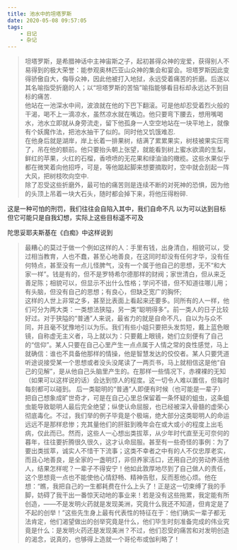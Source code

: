 ```yaml
---
title: 池水中的坦塔罗斯
date: 2020-05-08 09:57:05
tags:
    - 日记
    - 杂记
---
```

>坦塔罗斯，是希腊神话中主神宙斯之子，起初甚得众神的宠爱，获得别人不易得到的极大荣誉：能参观奥林匹亚山众神的集会和宴会。坦塔罗斯因此变得骄傲自大，侮辱众神，因此他被打入地狱，永远受着痛苦的折磨。后遂以其名喻指受折磨的人；以“坦塔罗斯的苦恼”喻指能够看目标却永远达不到目标的痛苦.  
他站在一池深水中间，波浪就在他的下巴下翻滚。可是他却忍受着烈火般的干渴，喝不上一滴凉水，虽然凉水就在嘴边。他只要弯下腰去，想用嘴喝水，池水立即就从身旁流走，留下他孤身一人空空地站在一块平地上，就像有个妖魔作法，把池水抽干了似的。同时他又饥饿难忍.  
在他身后就是湖岸，岸上长着一排果树，结满了累累果实，树枝被果实压弯了，吊在他的额前。他只要抬头朝上张望，就能看到树上蜜水欲滴的生梨，鲜红的苹果，火红的石榴，香喷喷的无花果和绿油油的橄榄。这些水果似乎都在微笑着向他招呼，可是，等他踮起脚来想要摘取时，空中就会刮起一阵大风，把树枝吹向空中.  
除了忍受这些折磨外，最可怕的痛苦则是连续不断的对死神的恐惧，因为他的头顶上吊着一块大石头，随时都会掉下来，将他压得粉碎.

这是一种可怕的刑罚，我们往往会自陷入其中，我们自命不凡 以为可以达到目标 但它可能只是自我幻想，实际上这些目标遥不可及

陀思妥耶夫斯基在《白痴》中这样说到  
>最糟心的莫过于做一个例如这样的人：手里有钱，出身清白，相貌可以，受过相当教育，人也不蠢，甚至心地善良，在这同时却没有任何才华，没有任何特点，甚至没有一点儿怪脾气，没有一个属于他自己的思想，无不“和大家一样”。钱是有的，但不是罗特希尔德那样的财阀；家世清白，但从来乏善足陈；相貌可以，但显示不出什么性格；学问不错，但不知道往哪儿用；有头脑，但没有自己的思想；有良心，但缺乏宽广的胸怀;  
这样的人世上非常之多，甚至比表面上看起来还要多。同所有的人一样，他们可分为两大类：一类想法狭隘，另一类“聪明得多”。前一类人的日子比较好过。对于狭隘的“普通”人来说，最省力的就是自命不凡，自以为与众不同，并且毫不犹豫地引以为乐。我们有些小姐只要把头发剪短，戴上蓝色眼镜，自称虚无主义者，马上就以为：只要戴上眼镜，她们立刻便有了自己的“信仰”。某人只要在自己心里产生一点点属于人情之常的良性感觉，马上就确信：谁也不具备他那样的情操，他是智慧发达的佼佼者。某人只要凭道听途说接受某一个思想或者没头没尾读了一两页书，马上就相信这是他“自己的见解”，是从他自己头脑里产生的。在那样一些情况下，赤裸裸的无知（如果可以这样说的话）会达到惊人的程度。这一切令人难以置信，但每时每刻都可以碰到。
后一类聪明的“普通”人即便有时候（也可能是一辈子）把自己想象成旷世奇才，可是在自己心里总保留着一条怀疑的蛆虫，这条蛆虫能导致聪明人最后完全绝望；纵使认命屈服，也已经被深入骨髓的虚荣心彻底毒化。不过，我们举的例子毕竟是个极端，绝大部分这类聪明人的命运远远不是那样悲惨；充其量他们的肝脏到晚年会在或大或小的程度上出毛病，仅此而已。然而，这些人一心想出类拔萃，从少年时代直至无可奈何的暮年，往往要折腾很久很久，这才认命屈服。甚至有一些奇怪的事例：为了要出类拔萃，诚实人不惜干下流事；这类不幸者之中有的人不仅忠厚老实，而且心地善良，是全家的一盏明灯，非但养家活口，还用自己的劳动养活他人，结果怎样呢？一辈子不得安宁！他如此敦厚地尽到了自己做人的责任，这个思想竟一点也不能使他心情舒畅、精神告慰，反而惹他心烦。他在想：“瞧，我把自己的一生都耗费在什么上头了！正是这一切束缚了我的手脚，妨碍了我干出一番惊天动地的事业来！若是没有这些拖累，我定能有所创造，——不是发明火药就是发现美洲，究竟什么我还不知道，但肯定是了不起的创举！”这些先生身上最有代表性的特征在于：他们确实一辈子都无法肯定，他们渴望做出的创举究竟是什么，他们毕生时刻准备完成的伟业究竟是什么：是发明火药还是发现美洲？不过，他们忍受的痛苦和对发明创造的渴念，说真的，也够得上造就一个哥伦布或伽利略了！